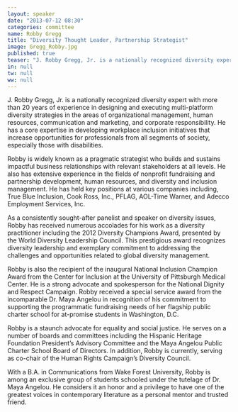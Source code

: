 ```yaml
---
layout: speaker
date: "2013-07-12 08:30"
categories: committee
name: Robby Gregg
title: "Diversity Thought Leader, Partnership Strategist"
image: Gregg_Robby.jpg
published: true
teaser: "J. Robby Gregg, Jr. is a nationally recognized diversity expert with more than 20 years of experience in designing and executing multi-platform diversity strategies."
in: null
tw: null
ww: null
---
```


J. Robby Gregg, Jr. is a nationally recognized diversity expert with more than 20 years of experience in designing and executing multi-platform diversity strategies in the areas of organizational management, human resources, communication and marketing, and corporate responsibility. He has a core expertise in developing workplace inclusion initiatives that increase opportunities for professionals from all segments of society, especially those with disabilities.

Robby is widely known as a pragmatic strategist who builds and sustains impactful business relationships with relevant stakeholders at all levels. He also has extensive experience in the fields of nonprofit fundraising and partnership development, human resources, and diversity and inclusion management. He has held key positions at various companies including, True Blue Inclusion, Cook Ross, Inc., PFLAG, AOL-Time Warner, and Adecco Employment Services, Inc.

As a consistently sought-after panelist and speaker on diversity issues, Robby has received numerous accolades for his work as a diversity practitioner including the 2012 Diversity Champions Award, presented by the World Diversity Leadership Council. This prestigious award recognizes diversity leadership and exemplary commitment to addressing the challenges and opportunities related to global diversity management.

Robby is also the recipient of the inaugural National Inclusion Champion Award from the Center for Inclusion at the University of Pittsburgh Medical Center. He is a strong advocate and spokesperson for the National Dignity and Respect Campaign.  Robby received a special service award from the incomparable Dr. Maya Angelou in recognition of his commitment to supporting the programmatic fundraising needs of her flagship public charter school for at-promise students in Washington, D.C.

Robby is a staunch advocate for equality and social justice. He serves on a number of boards and committees including the Hispanic Heritage Foundation President’s Advisory Committee and the Maya Angelou Public Charter School Board of Directors. In addition, Robby is currently, serving as co-chair of the Human Rights Campaign’s Diversity Council.

With a B.A. in Communications from Wake Forest University, Robby is among an exclusive group of students schooled under the tutelage of Dr. Maya Angelou. He considers it an honor and a privilege to have one of the greatest voices in contemporary literature as a personal mentor and trusted friend.

